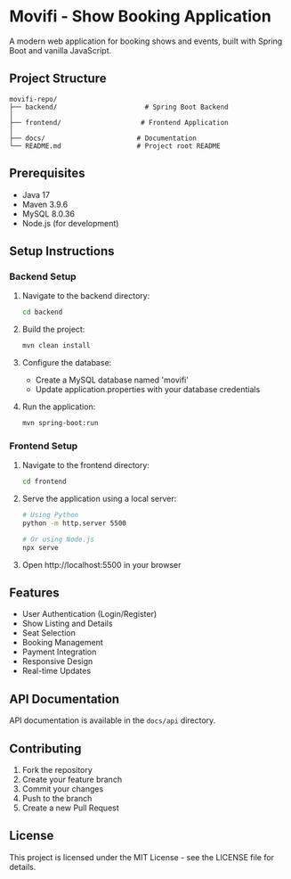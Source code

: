 # Movifi - Show Booking Application

A modern web application for booking shows and events, built with Spring Boot and vanilla JavaScript.

## Project Structure

```
movifi-repo/
├── backend/                      # Spring Boot Backend
│   
├── frontend/                    # Frontend Application
│
├── docs/                       # Documentation
└── README.md                   # Project root README
```

## Prerequisites

- Java 17
- Maven 3.9.6
- MySQL 8.0.36
- Node.js (for development)

## Setup Instructions

### Backend Setup

1. Navigate to the backend directory:

   ```bash
   cd backend
   ```

2. Build the project:

   ```bash
   mvn clean install
   ```

3. Configure the database:

   - Create a MySQL database named 'movifi'
   - Update application.properties with your database credentials

4. Run the application:
   ```bash
   mvn spring-boot:run
   ```

### Frontend Setup

1. Navigate to the frontend directory:

   ```bash
   cd frontend
   ```

2. Serve the application using a local server:

   ```bash
   # Using Python
   python -m http.server 5500

   # Or using Node.js
   npx serve
   ```

3. Open http://localhost:5500 in your browser

## Features

- User Authentication (Login/Register)
- Show Listing and Details
- Seat Selection
- Booking Management
- Payment Integration
- Responsive Design
- Real-time Updates

## API Documentation

API documentation is available in the `docs/api` directory.

## Contributing

1. Fork the repository
2. Create your feature branch
3. Commit your changes
4. Push to the branch
5. Create a new Pull Request

## License

This project is licensed under the MIT License - see the LICENSE file for details.
